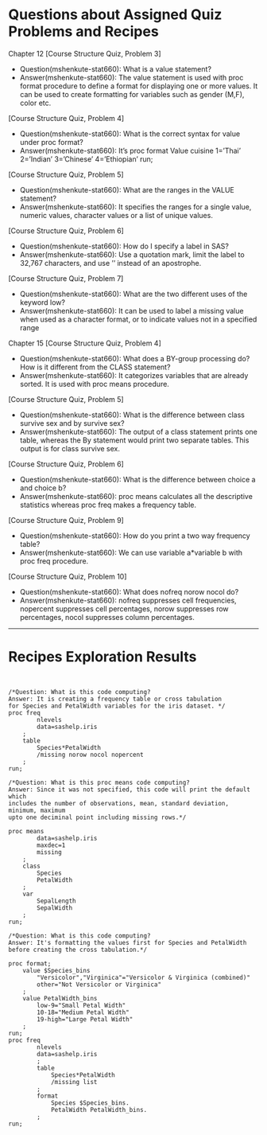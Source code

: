 

# Questions about Assigned Quiz Problems and Recipes


Chapter 12
[Course Structure Quiz, Problem 3]
* Question(mshenkute-stat660): What is a value statement?
* Answer(mshenkute-stat660): The value statement is used with proc format 
procedure to define a format for displaying one or more values. It can be used to 
create formatting for variables such as gender (M,F), color etc.

[Course Structure Quiz, Problem 4]
* Question(mshenkute-stat660): What is the correct syntax for value under proc 
format? 
* Answer(mshenkute-stat660): It’s proc format
					                            Value cuisine
					                            1=’Thai’
					                            2=’Indian’
					                            3=’Chinese’
					                            4=’Ethiopian’
				                           run;

[Course Structure Quiz, Problem 5]
* Question(mshenkute-stat660): What are the ranges in the VALUE statement?
* Answer(mshenkute-stat660): It specifies the ranges for a single value, numeric 
values, character values or a list of unique values. 

[Course Structure Quiz, Problem 6]
* Question(mshenkute-stat660): How do I specify a label in SAS? 
* Answer(mshenkute-stat660): Use a quotation mark, limit the label to 32,767 
characters, and use ’’ instead of an apostrophe.

[Course Structure Quiz, Problem 7]
* Question(mshenkute-stat660): What are the two different uses of the keyword low?
* Answer(mshenkute-stat660): It can be used to label a missing value when used as 
a character format, or to indicate values not in a specified range

Chapter 15
[Course Structure Quiz, Problem 4]
* Question(mshenkute-stat660): What does a BY-group processing do? How is it 
different from the CLASS statement?
* Answer(mshenkute-stat660): It categorizes variables that are already sorted. 
It is used with proc means procedure. 

[Course Structure Quiz, Problem 5]
* Question(mshenkute-stat660): What is the difference between class survive sex 
and by survive sex?
* Answer(mshenkute-stat660): The output of a class statement prints one table, 
whereas the By statement would print two separate tables. This output is for class 
survive sex.

[Course Structure Quiz, Problem 6]
* Question(mshenkute-stat660): What is the difference between choice a and choice b?
* Answer(mshenkute-stat660): proc means calculates all the descriptive statistics 
whereas proc freq makes a frequency table. 

[Course Structure Quiz, Problem 9]
* Question(mshenkute-stat660): How do you print a two way frequency table?
* Answer(mshenkute-stat660): We can use variable a*variable b with proc freq procedure.

[Course Structure Quiz, Problem 10]
* Question(mshenkute-stat660): What does nofreq norow nocol do?
* Answer(mshenkute-stat660): nofreq suppresses cell frequencies, nopercent suppresses 
cell percentages, norow suppresses row percentages, nocol suppresses column percentages.


***


# Recipes Exploration Results



```SAS


/*Question: What is this code computing?
Answer: It is creating a frequency table or cross tabulation 
for Species and PetalWidth variables for the iris dataset. */
proc freq
		nlevels
		data=sashelp.iris
	;
	table
		Species*PetalWidth
		/missing norow nocol nopercent
	;
run;

/*Question: What is this proc means code computing?
Answer: Since it was not specified, this code will print the default which
includes the number of observations, mean, standard deviation, minimum, maximum
upto one deciminal point including missing rows.*/

proc means
		data=sashelp.iris
		maxdec=1
		missing
	;
	class
		Species
		PetalWidth
	;
	var
		SepalLength
		SepalWidth
	;
run;

/*Question: What is this code computing?
Answer: It's formatting the values first for Species and PetalWidth 
before creating the cross tabulation.*/

proc format;
	value $Species_bins
		"Versicolor","Virginica"="Versicolor & Virginica (combined)"
		other="Not Versicolor or Virginica"
	;
	value PetalWidth_bins
		low-9="Small Petal Width"
		10-18="Medium Petal Width"
		19-high="Large Petal Width"
	;
run;
proc freq
		nlevels
		data=sashelp.iris
		;
		table
			Species*PetalWidth
			/missing list
		;
		format
			Species $Species_bins.
			PetalWidth PetalWidth_bins.
		;
run;


```
